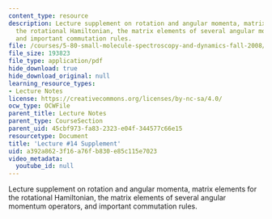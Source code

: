 ```yaml
---
content_type: resource
description: Lecture supplement on rotation and angular momenta, matrix elements for
  the rotational Hamiltonian, the matrix elements of several angular momentum operators,
  and important commutation rules.
file: /courses/5-80-small-molecule-spectroscopy-and-dynamics-fall-2008/a392a8623f16a76fb830e85c115e7023_14s_rotatangmom.pdf
file_size: 193823
file_type: application/pdf
hide_download: true
hide_download_original: null
learning_resource_types:
- Lecture Notes
license: https://creativecommons.org/licenses/by-nc-sa/4.0/
ocw_type: OCWFile
parent_title: Lecture Notes
parent_type: CourseSection
parent_uid: 45cbf973-fa83-2323-e04f-344577c66e15
resourcetype: Document
title: 'Lecture #14 Supplement'
uid: a392a862-3f16-a76f-b830-e85c115e7023
video_metadata:
  youtube_id: null
---
```

Lecture supplement on rotation and angular momenta, matrix elements for the rotational Hamiltonian, the matrix elements of several angular momentum operators, and important commutation rules.